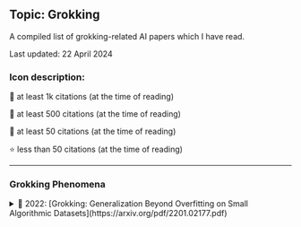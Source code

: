 ## Topic: Grokking

A compiled list of grokking-related AI papers which I have read.

Last updated: 22 April 2024

### Icon description:

🥇 at least 1k citations (at the time of reading)

🥈 at least 500 citations (at the time of reading)

🥉 at least 50 citations (at the time of reading)

⭐ less than 50 citations (at the time of reading)

----

### Grokking Phenomena

<details><summary> 🥉 2022: [Grokking: Generalization Beyond Overfitting on Small Algorithmic Datasets](https://arxiv.org/pdf/2201.02177.pdf) </summary>
This paper studied the generalization of neural networks on small algorithmically generated datasets, mainly in terms of data efficiency. In particular, they observed that in some situations, the validation accuracy begins to increase from chance level toward (almost) perfect generalization, long after the training accuracy reaches 100% (overfitting). They called this phenomenon “grokking”.
<details><summary> 🥉 2022: [Towards Understanding Grokking: An Effective Theory of Representation Learning](https://arxiv.org/pdf/2205.10343.pdf) </summary>
<details><summary>Summary</summary> This paper’s aim is to study the grokking phenomenon using physics-inspired tools, namely effective theories (microscopic analysis) and phase diagrams (macroscopic analysis). They suggested that the observed generalization in algorithmic datasets is due to the network’s capability of learning good representation of the input embeddings. They also found that grokking occurs when the representation learning is significantly faster compared to the decoder learning. Therefore, with proper hyperparameter tuning (changing the learning rates and weight decay), it is possible to avoid grokking.